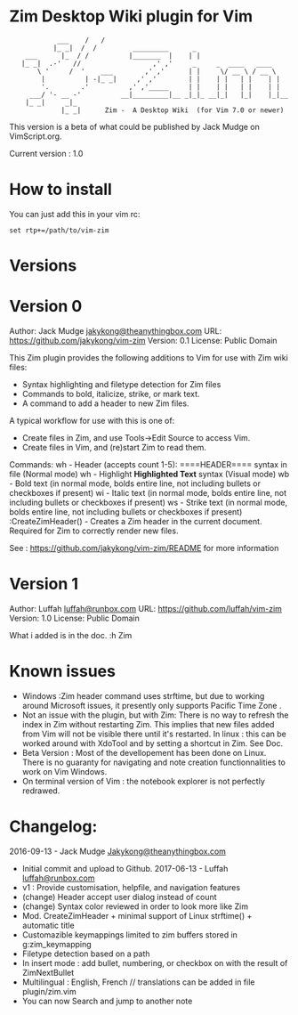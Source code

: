 Zim Desktop Wiki plugin for Vim
================================
```
            ___    /   /                                              
           |_ _|  /  /         _________      _                       
    ___      |_  / /          |_______  |    | |                      
   |_ _|  .-'   //                  ,' ,'     _     _  ____   ____    
       \ '     /  '    ___        ,' ,'      | |     \/ __ \ / __ \   
        |          | -|_ _|     ,' ,'        | |    | |   | |    | |  
        '.        .'          ,' ,'_____     | |    | |   | |    | |  
     ___/ '- __ -'          __|_________|__ _|_|_ __|_|   |_|    |_|__
    |_ _|     _|_                                                     
             |_ _|      Zim -  A Desktop Wiki  (for Vim 7.0 or newer) 
```
This version is a beta of what could be published by Jack Mudge
on VimScript.org.

Current version : 1.0

How to install
================================
You can just add this in your vim rc:
```
set rtp+=/path/to/vim-zim
```

Versions
================================
# Version 0
Author: Jack Mudge <jakykong@theanythingbox.com>
URL: https://github.com/jakykong/vim-zim
Version: 0.1
License: Public Domain

This Zim plugin provides the following additions to Vim for use with Zim wiki files:
* Syntax highlighting and filetype detection for Zim files
* Commands to bold, italicize, strike, or mark text.
* A command to add a header to new Zim files.

A typical workflow for use with this is one of:
* Create files in Zim, and use Tools->Edit Source to access Vim.
* Create files in Vim, and (re)start Zim to read them.

Commands:
<Leader>wh - Header (accepts count 1-5): ====HEADER==== syntax in file (Normal mode)
<Leader>wh - Highlight __Highlighted Text__ syntax (Visual mode)
<Leader>wb - Bold text (in normal mode, bolds entire line, not including bullets or checkboxes if present)
<Leader>wi - Italic text (in normal mode, bolds entire line, not including bullets or checkboxes if present)
<Leader>ws - Strike text (in normal mode, bolds entire line, not including bullets or checkboxes if present)
:CreateZimHeader() - Creates a Zim header in the current document. Required for Zim to correctly render new files.

See : https://github.com/jakykong/vim-zim/README for more information

# Version 1
Author: Luffah <luffah@runbox.com>
URL: https://github.com/luffah/vim-zim
Version: 1.0
License: Public Domain

What i added is in the doc.
:h Zim


Known issues
==========
  
* Windows :Zim header command uses strftime, but due to working around Microsoft issues,
  it presently only supports Pacific Time Zone .
* Not an issue with the plugin, but with Zim: There is no way to refresh the index
  in Zim without restarting Zim. This implies that new files added from Vim will
  not be visible there until it's restarted.
  In linux : this can be worked around with XdoTool and by setting a shortcut in Zim. See Doc.
* Beta Version : Most of the devellopement has been done on Linux.
  There is no guaranty for navigating and note creation functionnalities to work on Vim Windows.
* On terminal version of Vim : the notebook explorer is not perfectly redrawed.

Changelog:
==========
2016-09-13 - Jack Mudge <Jakykong@theanythingbox.com>
* Initial commit and upload to Github. 
2017-06-13 - Luffah <luffah@runbox.com>
* v1 : Provide customisation, helpfile, and navigation features
* (change) Header accept user dialog instead of count
* (change) Syntax color reviewed in order to look more like Zim
* Mod. CreateZimHeader + minimal support of Linux strftime() + automatic title
* Customazible keymappings limited to zim buffers stored in g:zim_keymapping
* Filetype detection based on a path
* In insert mode : add bullet, numbering, or checkbox on <Leader><CR> with the result of ZimNextBullet
* Multilingual : English, French // translations can be added in file plugin/zim.vim
* You can now Search and jump to another note


